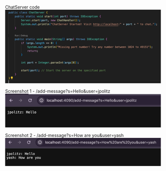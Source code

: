 ChatServer code
![Image](codelr2.png)

Screenshot 1 - /add-message?s=Hello&user=jpolitz
![Image](hello1.png)

Screenshot 2 - /add-message?s=How are you&user=yash
![Image](hello2.png)
